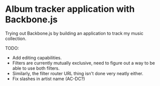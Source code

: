 Album tracker application with Backbone.js
==================

Trying out Backbone.js by building an application to track my music collection.

TODO:

- Add editing capabilities.
- Filters are currently mutually exclusive, need to figure out a way to be able to use both filters.
- Similarly, the filter router URL thing isn't done very neatly either.
- Fix slashes in artist name (AC-DC?)